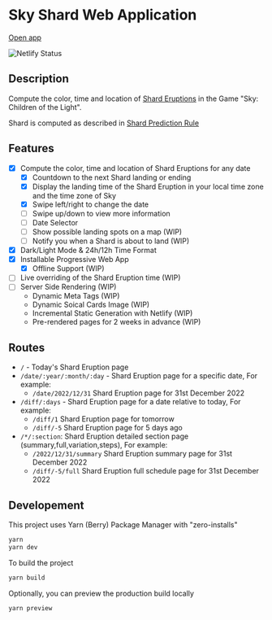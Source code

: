 # Sky Shard Web Application

[Open app](https://sky-shard.netlify.app/)

![Netlify Status](https://api.netlify.com/api/v1/badges/3287f068-3f32-4f94-9749-ee6c668bfeec/deploy-status?branch=production)

## Description

Compute the color, time and location of [Shard Eruptions](https://sky-children-of-the-light.fandom.com/wiki/Shard_Eruptions) in the Game "Sky: Children of the Light".

Shard is computed as described in [Shard Prediction Rule](./ShardPredictionRule.md)

## Features

- [x] Compute the color, time and location of Shard Eruptions for any date
  - [x] Countdown to the next Shard landing or ending
  - [x] Display the landing time of the Shard Eruption in your local time zone and the time zone of Sky
  - [x] Swipe left/right to change the date
  - [ ] Swipe up/down to view more information
  - [ ] Date Selector
  - [ ] Show possible landing spots on a map (WIP)
  - [ ] Notify you when a Shard is about to land (WIP)
- [x] Dark/Light Mode & 24h/12h Time Format
- [x] Installable Progressive Web App
  - [x] Offline Support (WIP)
- [ ] Live overriding of the Shard Eruption time (WIP)
- [ ] Server Side Rendering (WIP)
  - Dynamic Meta Tags (WIP)
  - Dynamic Soical Cards Image (WIP)
  - Incremental Static Generation with Netlify (WIP)
  - Pre-rendered pages for 2 weeks in advance (WIP)

## Routes

- `/` - Today's Shard Eruption page
- `/date/:year/:month/:day` - Shard Eruption page for a specific date, For example:
  - `/date/2022/12/31` Shard Eruption page for 31st December 2022
- `/diff/:days` - Shard Eruption page for a date relative to today, For example:
  - `/diff/1` Shard Eruption page for tomorrow
  - `/diff/-5` Shard Eruption page for 5 days ago
- `/*/:section`: Shard Eruption detailed section page (summary,full,variation,steps), For example:
  - `/2022/12/31/summary` Shard Eruption summary page for 31st December 2022
  - `/diff/-5/full` Shard Eruption full schedule page for 31st December 2022

## Developement

This project uses Yarn (Berry) Package Manager with "zero-installs"

```bash
yarn
yarn dev
```

To build the project

```bash
yarn build
```

Optionally, you can preview the production build locally

```bash
yarn preview
```

